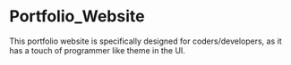 # Portfolio_Website
This portfolio website is specifically designed for coders/developers, as it has a touch of programmer like theme in the UI.
